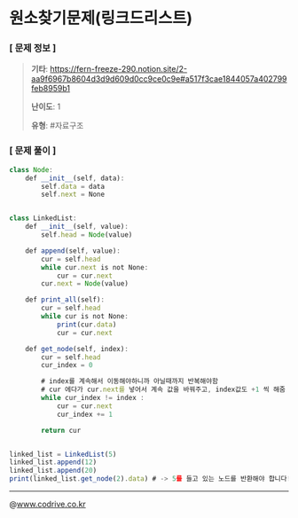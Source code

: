 # 원소찾기문제(링크드리스트)

### [ 문제 정보 ]
> **기타**: https://fern-freeze-290.notion.site/2-aa9f6967b8604d3d9d609d0cc9ce0c9e#a517f3cae1844057a402799feb8959b1
> 
> **난이도**: 1
>
> **유형**: #자료구조


### [ 문제 풀이 ]
```JavaScript
class Node:
    def __init__(self, data):
        self.data = data
        self.next = None


class LinkedList:
    def __init__(self, value):
        self.head = Node(value)

    def append(self, value):
        cur = self.head
        while cur.next is not None:
            cur = cur.next
        cur.next = Node(value)

    def print_all(self):
        cur = self.head
        while cur is not None:
            print(cur.data)
            cur = cur.next

    def get_node(self, index):
        cur = self.head
        cur_index = 0

        # index를 계속해서 이동해야하니까 아닐때까지 반복해야함
        # cur 에다가 cur.next를 넣어서 계속 값을 바꿔주고, index값도 +1 씩 해줌
        while cur_index != index :
            cur = cur.next
            cur_index += 1

        return cur


linked_list = LinkedList(5)
linked_list.append(12)
linked_list.append(20)
print(linked_list.get_node(2).data) # -> 5를 들고 있는 노드를 반환해야 합니다!


```


---
@www.codrive.co.kr